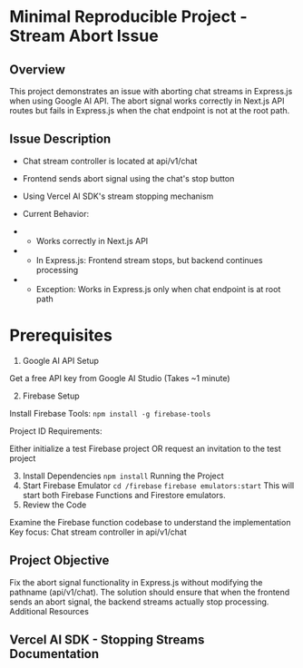 # Minimal Reproducible Project - Stream Abort Issue

## Overview

This project demonstrates an issue with aborting chat streams in Express.js when using Google AI API. The abort signal works correctly in Next.js API routes but fails in Express.js when the chat endpoint is not at the root path.

## Issue Description

- Chat stream controller is located at api/v1/chat
- Frontend sends abort signal using the chat's stop button
- Using Vercel AI SDK's stream stopping mechanism
- Current Behavior:

- - Works correctly in Next.js API
- - In Express.js: Frontend stream stops, but backend continues processing
- - Exception: Works in Express.js only when chat endpoint is at root path

# Prerequisites

1. Google AI API Setup

Get a free API key from Google AI Studio (Takes ~1 minute)

2. Firebase Setup

Install Firebase Tools:
`npm install -g firebase-tools`

Project ID Requirements:

Either initialize a test Firebase project
OR request an invitation to the test project

3. Install Dependencies
   `npm install`
   Running the Project
4. Start Firebase Emulator
   `cd /firebase`
   `firebase emulators:start`
   This will start both Firebase Functions and Firestore emulators.
5. Review the Code

Examine the Firebase function codebase to understand the implementation
Key focus: Chat stream controller in api/v1/chat

## Project Objective

Fix the abort signal functionality in Express.js without modifying the pathname (api/v1/chat). The solution should ensure that when the frontend sends an abort signal, the backend streams actually stop processing.
Additional Resources

## Vercel AI SDK - Stopping Streams Documentation
